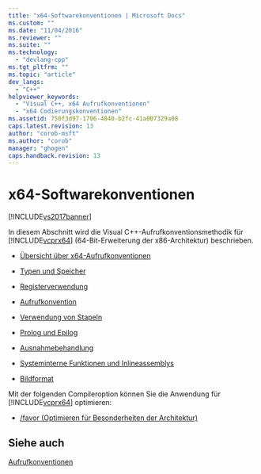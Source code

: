 ```yaml
---
title: "x64-Softwarekonventionen | Microsoft Docs"
ms.custom: ""
ms.date: "11/04/2016"
ms.reviewer: ""
ms.suite: ""
ms.technology: 
  - "devlang-cpp"
ms.tgt_pltfrm: ""
ms.topic: "article"
dev_langs: 
  - "C++"
helpviewer_keywords: 
  - "Visual C++, x64 Aufrufkonventionen"
  - "x64 Codierungskonventionen"
ms.assetid: 750f3d97-1706-4840-b2fc-41a007329a08
caps.latest.revision: 13
author: "corob-msft"
ms.author: "corob"
manager: "ghogen"
caps.handback.revision: 13
---
```

# x64-Softwarekonventionen
[!INCLUDE[vs2017banner](../assembler/inline/includes/vs2017banner.md)]

In diesem Abschnitt wird die Visual C\+\+\-Aufrufkonventionsmethodik für [!INCLUDE[vcprx64](../assembler/inline/includes/vcprx64_md.md)] \(64\-Bit\-Erweiterung der x86\-Architektur\) beschrieben.  
  
-   [Übersicht über x64\-Aufrufkonventionen](../build/overview-of-x64-calling-conventions.md)  
  
-   [Typen und Speicher](../build/types-and-storage.md)  
  
-   [Registerverwendung](../build/register-usage.md)  
  
-   [Aufrufkonvention](../build/calling-convention.md)  
  
-   [Verwendung von Stapeln](../build/stack-usage.md)  
  
-   [Prolog und Epilog](../build/prolog-and-epilog.md)  
  
-   [Ausnahmebehandlung](../cpp/exception-handling-in-visual-cpp.md)  
  
-   [Systeminterne Funktionen und Inlineassemblys](../build/intrinsics-and-inline-assembly.md)  
  
-   [Bildformat](../build/image-format.md)  
  
 Mit der folgenden Compileroption können Sie die Anwendung für [!INCLUDE[vcprx64](../assembler/inline/includes/vcprx64_md.md)] optimieren:  
  
-   [\/favor \(Optimieren für Besonderheiten der Architektur\)](../build/reference/favor-optimize-for-architecture-specifics.md)  
  
## Siehe auch  
 [Aufrufkonventionen](../cpp/calling-conventions.md)